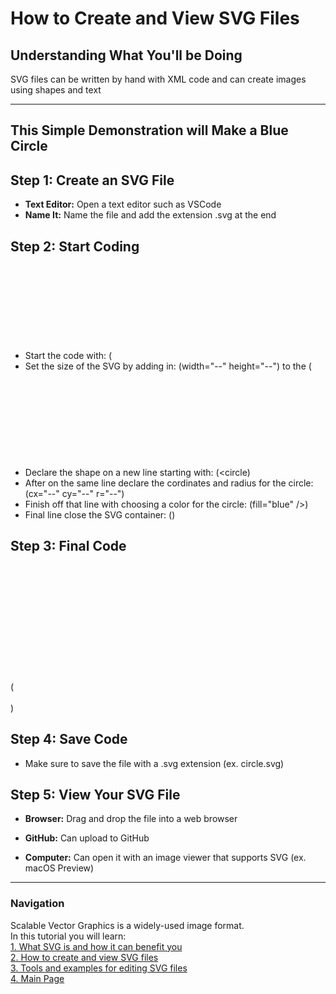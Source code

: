 # How to Create and View SVG Files     
     
## Understanding What You'll be Doing      
SVG files can be written by hand with XML code and can create images using shapes and text     
        
----      
## This Simple Demonstration will Make a Blue Circle       
        
## Step 1: Create an SVG File      
- **Text Editor:** Open a text editor such as VSCode       
- **Name It:** Name the file and add the extension .svg at the end       
       
## Step 2: Start Coding       
- Start the code with: (<svg>)       
- Set the size of the SVG by adding in: (width="--" height="--") to the (<svg>) (Defaulted to pixel measurements initially)       
- Declare the shape on a new line starting with: (<circle)       
- After on the same line declare the cordinates and radius for the circle: (cx="--" cy="--" r="--")       
- Finish off that line with choosing a color for the circle: (fill="blue" />)       
- Final line close the SVG container: (</svg>)       
       
## Step 3: Final Code       
(<svg width="200" height="200">       
  <circle cx="100" cy="100" r="80" fill="blue" />       
</svg>)       

## Step 4: Save Code       
- Make sure to save the file with a .svg extension (ex. circle.svg)       
       
## Step 5: View Your SVG File       
- **Browser:** Drag and drop the file into a web browser       
       
- **GitHub:** Can upload to GitHub       
       
- **Computer:** Can open it with an image viewer that supports SVG (ex. macOS Preview)       
       
       
----             
             
### Navigation      
Scalable Vector Graphics is a widely-used image format.      
In this tutorial you will learn:      
[1. What SVG is and how it can benefit you](1Benefits.md)      
[2. How to create and view SVG files](2Details.md)      
[3. Tools and examples for editing SVG files](3Examples.md)      
[4. Main Page](README.md)      
